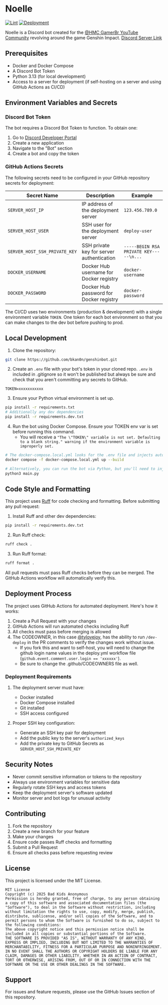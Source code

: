 # Noelle
[![Lint](https://github.com/bkan0n/noelle/actions/workflows/lint.yml/badge.svg)](https://github.com/bkan0n/noelle/actions/workflows/lint.yml)
[![Deployment](https://github.com/bkan0n/noelle/actions/workflows/deploy.yml/badge.svg)](https://github.com/bkan0n/noelle/actions/workflows/deploy.yml)

Noelle is a Discord bot created for the [@HMC GamerBr YouTube Community](https://www.youtube.com/@HMCGamerBr) revolving around the game Genshin Impact.
[Discord Server Link](https://discord.gg/r4hjPM9HS2)
## Prerequisites

- Docker and Docker Compose
- A Discord Bot Token
- Python 3.13 (for local development)
- Access to a server for deployment (if self-hosting on a server and using GitHub Actions as CI/CD)

## Environment Variables and Secrets

### Discord Bot Token
The bot requires a Discord Bot Token to function. To obtain one:
1. Go to [Discord Developer Portal](https://discord.com/developers/applications)
2. Create a new application
3. Navigate to the "Bot" section
4. Create a bot and copy the token

### GitHub Actions Secrets
The following secrets need to be configured in your GitHub repository secrets for deployment:

| Secret Name | Description | Example |
|------------|-------------|----------|
| `SERVER_HOST_IP` | IP address of the deployment server | `123.456.789.0` |
| `SERVER_HOST_USER` | SSH user for the deployment server | `deploy-user` |
| `SERVER_HOST_SSH_PRIVATE_KEY` | SSH private key for server authentication | `-----BEGIN RSA PRIVATE KEY-----\n...` |
| `DOCKER_USERNAME` | Docker Hub username for Docker registry | `docker-username` |
| `DOCKER_PASSWORD` | Docker Hub password for Docker registry | `docker-password` |

The CI/CD uses two environments (production & development) with a single environment variable `TOKEN`. One token for each bot environment so that you can make changes to the dev bot before pushing to prod.

## Local Development

1. Clone the repository:
```bash
git clone https://github.com/bkan0n/genshinbot.git
``` 

2. Create an `.env` file with your bot's token in your cloned repo. `.env` is included in .gitignore so it won't be published but always be sure and check that you aren't committing any secrets to GitHub.
```.env
TOKEN=xxxxxxxxxxx
```

3. Ensure your Python virtual environment is set up.
```bash
pip install -r requirements.txt
# Additionally any dev dependencies
pip install -r requirements.dev.txt
```

4. Run the bot using Docker Compose. Ensure your TOKEN env var is set before running this command. 
   - You will receive a `"The \"TOKEN\" variable is not set. Defaulting to a blank string." warning if the environment variable is improperly set.`
```bash
# The docker-compose.local.yml looks for the .env file and injects automatically.
docker compose -f docker-compose.local.yml up --build

# Alternatively, you can run the bot via Python, but you'll need to inject the environment variables from .env manually.
python3 main.py
```

## Code Style and Formatting

This project uses [Ruff](https://github.com/astral-sh/ruff) for code checking and formatting. Before submitting any pull request:

1. Install Ruff and other dev dependencies:
```bash
pip install -r requirements.dev.txt
``` 

2. Run Ruff check:
```bash
ruff check .
``` 

3. Run Ruff format:
```bash
ruff format .
``` 

All pull requests must pass Ruff checks before they can be merged. The GitHub Actions workflow will automatically verify this.

## Deployment Process

The project uses GitHub Actions for automated deployment. Here's how it works:

1. Create a Pull Request with your changes
2. GitHub Actions will run automated checks including Ruff
3. All checks must pass before merging is allowed
4. The CODEOWNER, in this case [@tylovejoy](https://www.github.com/tylovejoy), has the ability to run `/dev-deploy` in the PR comments to verify the changes work without issue. 
   - If you fork this and want to self-host, you will need to change the github login name values in the deploy.yml workflow file (`github.event.comment.user.login == 'xxxxxx'`).
   - Be sure to change the .github/CODEOWNERS file as well.
### Deployment Requirements

1. The deployment server must have:
   - Docker installed
   - Docker Compose installed
   - Git installed
   - SSH access configured

2. Proper SSH key configuration:
   - Generate an SSH key pair for deployment
   - Add the public key to the server's `authorized_keys`
   - Add the private key to GitHub Secrets as `SERVER_HOST_SSH_PRIVATE_KEY`

## Security Notes

- Never commit sensitive information or tokens to the repository
- Always use environment variables for sensitive data
- Regularly rotate SSH keys and access tokens
- Keep the deployment server's software updated
- Monitor server and bot logs for unusual activity

## Contributing

1. Fork the repository
2. Create a new branch for your feature
3. Make your changes
4. Ensure code passes Ruff checks and formatting
5. Submit a Pull Request
6. Ensure all checks pass before requesting review

## License

This project is licensed under the MIT License.
```
MIT License
Copyright (c) 2025 Bad Kids Anonymous
Permission is hereby granted, free of charge, to any person obtaining a copy of this software and associated documentation files (the "Software"), to deal in the Software without restriction, including without limitation the rights to use, copy, modify, merge, publish, distribute, sublicense, and/or sell copies of the Software, and to permit persons to whom the Software is furnished to do so, subject to the following conditions:
The above copyright notice and this permission notice shall be included in all copies or substantial portions of the Software.
THE SOFTWARE IS PROVIDED "AS IS", WITHOUT WARRANTY OF ANY KIND, EXPRESS OR IMPLIED, INCLUDING BUT NOT LIMITED TO THE WARRANTIES OF MERCHANTABILITY, FITNESS FOR A PARTICULAR PURPOSE AND NONINFRINGEMENT. IN NO EVENT SHALL THE AUTHORS OR COPYRIGHT HOLDERS BE LIABLE FOR ANY CLAIM, DAMAGES OR OTHER LIABILITY, WHETHER IN AN ACTION OF CONTRACT, TORT OR OTHERWISE, ARISING FROM, OUT OF OR IN CONNECTION WITH THE SOFTWARE OR THE USE OR OTHER DEALINGS IN THE SOFTWARE.
``` 

## Support

For issues and feature requests, please use the GitHub Issues section of this repository.

